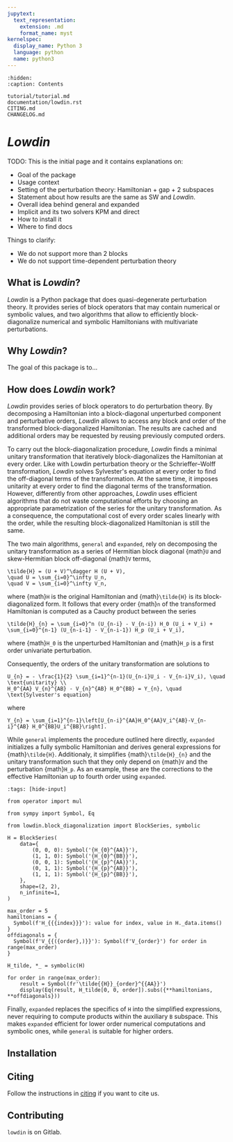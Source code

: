 ```yaml
---
jupytext:
  text_representation:
    extension: .md
    format_name: myst
kernelspec:
  display_name: Python 3
  language: python
  name: python3
---
```

```{toctree}
:hidden:
:caption: Contents

tutorial/tutorial.md
documentation/lowdin.rst
CITING.md
CHANGELOG.md
```

# _Lowdin_
TODO:
This is the initial page and it contains explanations on:
- Goal of the package
- Usage context
- Setting of the perturbation theory: Hamiltonian + gap + 2 subspaces
- Statement about how results are the same as SW and _Lowdin_.
- Overall idea behind general and expanded
- Implicit and its two solvers KPM and direct
- How to install it
- Where to find docs

Things to clarify:
- We do not support more than 2 blocks
- We do not support time-dependent perturbation theory


## What is _Lowdin_?

_Lowdin_ is a Python package that does quasi-degenerate perturbation theory.
It provides series of block operators that may contain numerical or symbolic
values, and two algorithms that allow to efficiently block-diagonalize
numerical and symbolic Hamiltonians with multivariate perturbations.

## Why _Lowdin_?

The goal of this package is to...




## How does _Lowdin_ work?

_Lowdin_ provides series of block operators to do perturbation theory.
By decomposing a Hamiltonian into a block-diagonal unperturbed component and
perturbative orders, _Lowdin_ allows to access any block and order of the
transformed block-diagonalized Hamiltonian. The results are cached and
additional orders may be requested by reusing previously computed orders.

To carry out the block-diagonalization procedure, _Lowdin_ finds a minimal
unitary transformation that iteratively block-diagonalizes the Hamiltonian at
every order.
Like with Lowdin perturbation theory or the Schrieffer–Wolff transformation,
_Lowdin_ solves Sylvester's equation at every order to find the off-diagonal
terms of the transformation.
At the same time, it imposes unitarity at every order to find the diagonal
terms of the transformation.
However, differently from other approaches, _Lowdin_ uses efficient algorithms
that do not waste computational efforts by choosing an appropriate
parametrization of the series for the unitary transformation.
As a consequence, the computational cost of every order scales linearly with
the order, while the resulting block-diagonalized Hamiltonian is still the same.

The two main algorithms, `general` and `expanded`, rely on decomposing the
unitary transformation as a series of Hermitian block diagonal {math}`U` and
skew-Hermitian block off-diagonal {math}`V` terms,

```{math}
\tilde{H} = (U + V)^\dagger H (U + V),
\quad U = \sum_{i=0}^\infty U_n,
\quad V = \sum_{i=0}^\infty V_n,
```
where {math}`H` is the original Hamiltonian and {math}`\tilde{H}` is its
block-diagonalized form.
It follows that every order {math}`n` of the transformed Hamiltonian is
computed as a Cauchy product between the series
```{math}
\tilde{H}_{n} = \sum_{i=0}^n (U_{n-i} - V_{n-i}) H_0 (U_i + V_i) +
\sum_{i=0}^{n-1} (U_{n-i-1} - V_{n-i-1}) H_p (U_i + V_i),
```
where {math}`H_0` is the unperturbed Hamiltonian and {math}`H_p` is a first
order univariate perturbation.

Consequently, the orders of the unitary transformation are solutions to
```{math}
U_{n} = - \frac{1}{2} \sum_{i=1}^{n-1}(U_{n-i}U_i - V_{n-i}V_i), \quad \text{unitarity} \\
H_0^{AA} V_{n}^{AB} - V_{n}^{AB} H_0^{BB} = Y_{n}, \quad \text{Sylvester's equation}
```
where
```{math}
Y_{n} = \sum_{i=1}^{n-1}\left[U_{n-i}^{AA}H_0^{AA}V_i^{AB}-V_{n-i}^{AB} H_0^{BB}U_i^{BB}\right].
```

While `general` implements the procedure outlined here directly, `expanded`
initializes a fully symbolic Hamiltonian and derives general expressions
for {math}`\tilde{H}`.
Additionaly, it simplifies {math}`\tilde{H}_{n}` and the unitary transformation
such that they only depend on {math}`V` and the perturbation {math}`H_p`.
As an example, these are the corrections to the effective Hamiltonian up to fourth
order using `expanded`.

```{code-cell} ipython3
:tags: [hide-input]

from operator import mul

from sympy import Symbol, Eq

from lowdin.block_diagonalization import BlockSeries, symbolic

H = BlockSeries(
    data={
        (0, 0, 0): Symbol('{H_{0}^{AA}}'),
        (1, 1, 0): Symbol('{H_{0}^{BB}}'),
        (0, 0, 1): Symbol('{H_{p}^{AA}}'),
        (0, 1, 1): Symbol('{H_{p}^{AB}}'),
        (1, 1, 1): Symbol('{H_{p}^{BB}}'),
    },
    shape=(2, 2),
    n_infinite=1,
)

max_order = 5
hamiltonians = {
  Symbol(f'H_{{{index}}}'): value for index, value in H._data.items()
}
offdiagonals = {
  Symbol(f'V_{{({order},)}}'): Symbol(f'V_{order}') for order in range(max_order)
}

H_tilde, *_ = symbolic(H)

for order in range(max_order):
    result = Symbol(fr'\tilde{{H}}_{order}^{{AA}}')
    display(Eq(result, H_tilde[0, 0, order]).subs({**hamiltonians, **offdiagonals}))
```
Finally, `expanded` replaces the specifics of `H` into the simplified expressions,
never requiring to compute products within the auxiliary `B` subspace.
This makes `expanded` efficient for lower order numerical computations and
symbolic ones, while `general` is suitable for higher orders.

## Installation


## Citing

Follow the instructions in [citing](CITING.md) if you want to cite us.

## Contributing
`lowdin` is on Gitlab.
